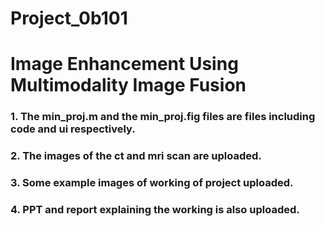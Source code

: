 # Project_0b101


# Image Enhancement Using Multimodality Image Fusion


### 1. The min_proj.m and the min_proj.fig files are files including code and ui respectively.


### 2. The images of the ct and mri scan are uploaded.


### 3. Some example images of working of project uploaded.


### 4. PPT and report explaining the working is also uploaded.
